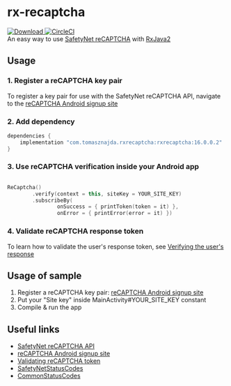 # rx-recaptcha
[ ![Download](https://api.bintray.com/packages/tomasznajda/rx-recaptcha/rx-recaptcha/images/download.svg?version=16.0.0.2) ](https://bintray.com/tomasznajda/rx-recaptcha/rx-recaptcha/16.0.0.2/link) [![CircleCI](https://circleci.com/gh/tomasznajda/rx-recaptcha.svg?style=svg)](https://circleci.com/gh/tomasznajda/rx-recaptcha)\
An easy way to use [SafetyNet reCAPTCHA](https://developer.android.com/training/safetynet/recaptcha.html) with [RxJava2](https://github.com/ReactiveX/RxJava)


## Usage

### 1. Register a reCAPTCHA key pair
To register a key pair for use with the SafetyNet reCAPTCHA API, navigate to the [reCAPTCHA Android signup site](https://g.co/recaptcha/androidsignup)

### 2. Add dependency
```groovy
dependencies {
    implementation "com.tomasznajda.rxrecaptcha:rxrecaptcha:16.0.0.2"
}
```

### 3. Use reCAPTCHA verification inside your Android app
```kotlin

ReCaptcha()
        .verify(context = this, siteKey = YOUR_SITE_KEY)
        .subscribeBy(
                onSuccess = { printToken(token = it) },
                onError = { printError(error = it) })
```

### 4. Validate reCAPTCHA response token
To learn how to validate the user's response token, see [Verifying the user's response](https://developers.google.com/recaptcha/docs/verify)

## Usage of sample

1. Register a reCAPTCHA key pair: [reCAPTCHA Android signup site](https://g.co/recaptcha/androidsignup)
2. Put your "Site key" inside MainActivity#YOUR_SITE_KEY constant
3. Compile & run the app

## Useful links
- [SafetyNet reCAPTCHA API](https://developer.android.com/training/safetynet/recaptcha.html)
- [reCAPTCHA Android signup site](https://g.co/recaptcha/androidsignup)
- [Validating reCAPTCHA token](https://developers.google.com/recaptcha/docs/verify)
- [SafetyNetStatusCodes](https://developers.google.com/android/reference/com/google/android/gms/safetynet/SafetyNetStatusCodes)
- [CommonStatusCodes](https://developers.google.com/android/reference/com/google/android/gms/common/api/CommonStatusCodes)